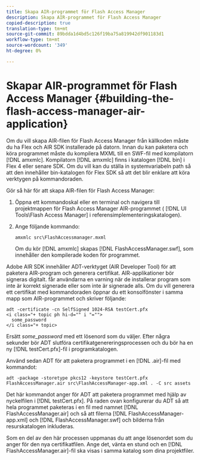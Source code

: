 ```yaml
---
title: Skapa AIR-programmet för Flash Access Manager
description: Skapa AIR-programmet för Flash Access Manager
copied-description: true
translation-type: tm+mt
source-git-commit: 89bdda1d4bd5c126f19ba75a819942df901183d1
workflow-type: tm+mt
source-wordcount: '349'
ht-degree: 0%

---
```



# Skapar AIR-programmet för Flash Access Manager {#building-the-flash-access-manager-air-application}

Om du vill skapa AIR-filen för Flash Access Manager från källkoden måste du ha Flex och AIR SDK installerade på datorn. Innan du kan paketera och köra programmet måste du kompilera MXML till en SWF-fil med kompilatorn [!DNL amxmlc]. Kompilatorn [!DNL amxmlc] finns i katalogen [!DNL bin] i Flex 4 eller senare SDK. Om du vill kan du ställa in systemvariabeln path så att den innehåller bin-katalogen för Flex SDK så att det blir enklare att köra verktygen på kommandoraden.

Gör så här för att skapa AIR-filen för Flash Access Manager:

1. Öppna ett kommandoskal eller en terminal och navigera till projektmappen för Flash Access Manager AIR-programmet ( [!DNL UI Tools\Flash Access Manager] i referensimplementeringskatalogen).
1. Ange följande kommando:

   ```
   amxmlc src\FlashAccessmanager.mxml
   ```

   Om du kör [!DNL amxmlc] skapas [!DNL FlashAccessManager.swf], som innehåller den kompilerade koden för programmet.

Adobe AIR SDK innehåller ADT-verktyget (AIR Developer Tool) för att paketera AIR-program och generera certifikat. AIR-applikationer bör signeras digitalt. får användarna en varning när de installerar program som inte är korrekt signerade eller som inte är signerade alls. Om du vill generera ett certifikat med kommandoraden öppnar du ett konsolfönster i samma mapp som AIR-programmet och skriver följande:

```
adt -certificate -cn SelfSigned 1024-RSA testCert.pfx  
<i class="+ topic ph hi-d="" i "="">
  some_password 
</i class="+ topic>
```

Ersätt *some_password* med ett lösenord som du väljer. Efter några sekunder bör ADT slutföra certifikatgenereringsprocessen och du bör ha en ny [!DNL testCert.pfx]-fil i programkatalogen.

Använd sedan ADT för att paketera programmet i en [!DNL .air]-fil med kommandot:

```
adt -package -storetype pkcs12 -keystore testCert.pfx FlashAccessManager.air src\FlashAccessManager-app.xml . -C src assets
```

Det här kommandot anger för ADT att paketera programmet med hjälp av nyckelfilen i [!DNL testCert.pfx]. På raden ovan konfigurerar du ADT så att hela programmet paketeras i en fil med namnet [!DNL FlashAccessManager.air] och så att filerna [!DNL FlashAccessManager-app.xml] och [!DNL FlashAccessManager.swf] och bilderna från resurskatalogen inkluderas.

Som en del av den här processen uppmanas du att ange lösenordet som du anger för den nya certifikatfilen. Ange det, vänta en stund och en [!DNL FlashAccessManager.air]-fil ska visas i samma katalog som dina projektfiler.
